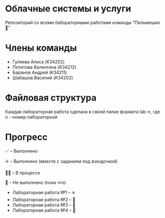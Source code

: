 # Облачные системы и услуги
Репозиторий со всеми лабораторными работами команды "Пельмешки🥟"

# Члены команды
- Гуляева Алиса (K34202)
- Потитова Валентина (K34212)
- Баранов Андрей (K34211)
- Шабашов Василий (K34202)

# Файловая структура
Каждая лабораторная работа сделана в своей папке формата lab-n, где n - номер лабораторной

# Прогресс
✅ – Выполнено

✳️ – Выполнено (вместе с заданием под взездочкой)

👨‍💻 – В процессе

🤡 – Не выполнено (пока что)

- Лабораторная работа №1 – ✳️
- Лабораторная работа №2 – 🤡
- Лабораторная работа №3 – 🤡
- Лабораторная работа №4 – 🤡